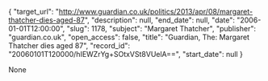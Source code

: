 {
  "target_url": "http://www.guardian.co.uk/politics/2013/apr/08/margaret-thatcher-dies-aged-87", 
  "description": null, 
  "end_date": null, 
  "date": "2006-01-01T12:00:00", 
  "slug": 1178, 
  "subject": "Margaret Thatcher", 
  "publisher": "guardian.co.uk", 
  "open_access": false, 
  "title": "Guardian, The: Margaret Thatcher dies aged 87", 
  "record_id": "20060101T120000/hIEWZrYg+SOtxVSt8VUelA==", 
  "start_date": null
}

None